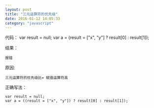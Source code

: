 ```yaml
---
layout: post
title: "三元运算符的优先级"
date: 2016-01-12 14:05:33
category: "javascript"
---
```


代码：
	var result = null;
	var a = (result = ["x", "y"] ? result[0] : result[1]);

结果：
	
	报错

原因: 
	
	三元运算符的优先级比= 赋值运算符高

正确写法：

	var result = null;
	var a = ((result = ["x", "y"]) ? result[0] : result[1]);	